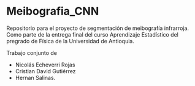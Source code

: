 # Meibografia_CNN
Repositorio para el proyecto de segmentación de meibografía infrarroja. Como parte de la entrega final del curso Aprendizaje Estadístico del pregrado de Física de la Universidad de Antioquia.

Trabajo conjunto de
* Nicolás Echeverri Rojas
* Cristian David Gutiérrez
* Hernan Salinas.
